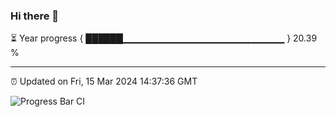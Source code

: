 ### Hi there 👋

⏳ Year progress { ██████▁▁▁▁▁▁▁▁▁▁▁▁▁▁▁▁▁▁▁▁▁▁▁▁ } 20.39 %

---

⏰ Updated on Fri, 15 Mar 2024 14:37:36 GMT

![Progress Bar CI](https://github.com/IshwaranRudhara/GIT-ACTION/workflows/Progress%20Bar%20CI/badge.svg)
